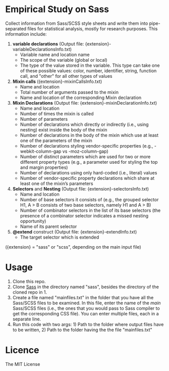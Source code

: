# Empirical Study on Sass

Collect information from Sass/SCSS style sheets and write them into pipe-separated files for statistical analysis,
mostly for research purposes.
This information include: 

1. **variable declarations** (Output file: {extension}-variableDeclarationsInfo.txt)
	* Variable name and location name
	* The scope of the variable (global or local)
	* The type of the value stored in the variable.
	This type can take one of these possible values: color, number, identifier, string, function call, and "other" for all other types of values
2. **Mixin calls** ({extension}-mixinCallsInfo.txt)
	* Name and location
	* Total number of arguments passed to the mixin
	* Name and location of the corresponding Mixin declaration
3. **Mixin Declarations** (Output file: {extension}-mixinDeclarationInfo.txt)
	* Name and location
	* Number of times the mixin is called
	* Number of parameters
	* Number of declarations which directly or indirectly (i.e., using nesting) exist inside the body of the mixin
	* Number of declarations in the body of the mixin which use at least one of the parameters of the mixin
	* Number of declarations styling vendor-specific properties (e.g., -webkit-column-gap vs -moz-column-gap)
	* Number of distinct parameters which are used for two or more different property types (e.g., a parameter used for styling the top and margin properties)
	* Number of declarations using only hard-coded (i.e., literal) values
	* Number of vendor-specific property declarations which share at least one of the mixin’s parameters
4. **Selectors** and **Nesting** (Output file: {extension}-selectorsInfo.txt)
	* Name and location
	* Number of base selectors it consists of (e.g., the grouped selector H1, A > B consists of two base selectors, namely H1 and A > B)
	* Number of combinator selectors in the list of its base selectors (the presence of a combinator selector indicates a missed nesting opportunity)
	* Name of its parent selector
5. **@extend** construct (Output file: {extension}-extendInfo.txt)
	* The target selector which is extended

({extension} = "sass" or "scss", depending on the main input file)

# Usage
1. Clone this repo.
2. Clone [Sass](https://github.com/sass/sass) in the directory named "sass", besides the directory of the cloned repo in 1.
3. Create a file named "mainfiles.txt" in the folder that you have all the Sass/SCSS files to be examined.
In this file, enter the name of the *main* Sass/SCSS files (i.e., the ones that you would pass to Sass compiler to get the corresponding CSS file).
You can enter multiple files, each in a separate line.
4. Run this code with two args: 1) Path to the folder where output files have to be written, 2) Path to the folder having the the file "mainfiles.txt" 

# Licence
The MIT License
